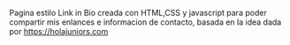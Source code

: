 Pagina estilo Link in Bio creada con HTML,CSS y javascript para poder compartir mis enlances e informacion de contacto, basada en la idea dada por https://holajuniors.com
